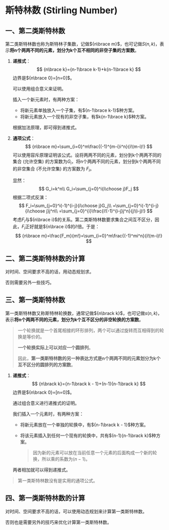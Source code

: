 # 斯特林数 (Stirling Number)

## 一、第二类斯特林数

第二类斯特林数也称为斯特林子集数，记做${n\brace m}$，也可记做$S(n,k)$，表示**将n个两两不同的元素，划分为k个互不相同的非空子集的方案数**。

1. **递推式**：
   $$
   {n\brace k}={n-1\brace k-1}+k{n-1\brace k}
   $$
   边界是${n\brace 0}=[n=0]$。

   可以使用组合意义来证明。

   插入一个新元素时，有两种方案：

   + 将新元素单独放入一个子集，有${n-1\brace k-1}$种方案。
   + 将新元素放入一个现有的非空子集，有$k{n-1\brace k}$种方案。

   根据加法原理，即可得到递推式。

2. **通项公式**：
   $$
   {n\brace m}=\sum_{i=0}^m\frac{(-1)^{m-i}i^n}{i!(m-i)!}
   $$
   可以使用容斥原理证明该公式。设将两两不同的元素，划分到k个两两不同的集合 (允许空集) 的方案数为$G_i$，将n个两两不同的元素，划分到k个两两不同的非空集合 (不允许空集) 的方案数为 $F_i$。

   显然：
   $$
   G_i=k^n\\
   G_i=\sum_{j=0}^i{i\choose j}F_j
   $$
   根据二项式反演：
   $$
   F_i=\sum_{j=0}^i(-1)^{i-j}{i\choose j}G_j\\
   =\sum_{j=0}^i(-1)^{i-j}{i\choose j}j^n\\
   =\sum_{j=0}^{i}\frac{i!(-1)^{i-j}j^n}{j!(i-j)!}
   $$
   考虑$F_i$与${n\brace i}$的关系。第二类斯特林数要求集合之间互不区分，因此，$F_i$正好就是${n\brace i}$的$i!$倍。于是：
   $$
   {n\brace m}=\frac{F_m}{m!}=\sum_{i=0}^m\frac{(-1)^mi^n}{i!(m-i)!}
   $$



## 二、第二类斯特林数的计算

对时间、空间要求不高的话，用动态规划求。

否则需要另外一些技巧。



## 三、第一类斯特林数

第一类斯特林数又称斯特林轮换数，通常记做${n\brack k}$，也可记做$s(n,k)$，表示**将n个两两不同的元素，划分为k个互不区分的非空轮换的方案数**。

> 一个轮换就是一个首尾相接的环形排列，两个可以通过旋转而互相得到的轮换是等价的。
>
> **一个轮换实际上可以对应一个圆排列**。
>
> 因此，**第一类斯特林数的另一种表达方式是n个两两不同的元素划分为k个互不区分的圆排列的方案数**。



1. **递推式**：
   $$
   {n\brack k}={n-1\brack k - 1}+(n-1){n-1\brack k}
   $$
   边界是${n\brack 0}=[n=0]$。

   通过组合意义进行递推式的证明。

   我们插入一个元素时，有两种方案：

   + 将新元素放在一个单独的轮换中，有${n-1\brack k - 1}$种方案。
   
   + 将该元素插入到任何一个现有的轮换中，共有$(n-1){n-1\brack k}$种方案。
   
     > 因为新的元素可以放在当前任意一个元素的后面构成一个新的轮换，所以乘的系数为$(n - 1)$。
   
   两者相加就可以得到递推式。

> 第一类斯特林数没有是实用的通项公式。



## 四、第一类斯特林数的计算

对时间、空间要求不高的话，可以使用动态规划来计算第一类斯特林数。

否则也是需要另外的技巧来优化计算第一类斯特林数。

